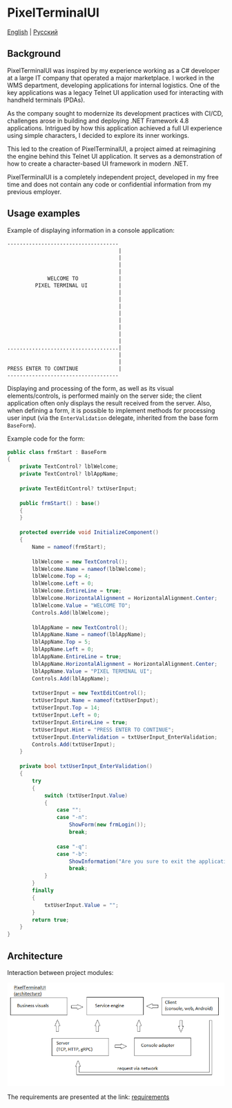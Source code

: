 # PixelTerminalUI

[English](README.md) | [Русский](README.ru.md)

## Background

PixelTerminalUI was inspired by my experience working as a C# developer at a large IT company that operated a major marketplace. I worked in the WMS department, developing applications for internal logistics. One of the key applications was a legacy Telnet UI application used for interacting with handheld terminals (PDAs).

As the company sought to modernize its development practices with CI/CD, challenges arose in building and deploying .NET Framework 4.8 applications. Intrigued by how this application achieved a full UI experience using simple characters, I decided to explore its inner workings.

This led to the creation of PixelTerminalUI, a project aimed at reimagining the engine behind this Telnet UI application. It serves as a demonstration of how to create a character-based UI framework in modern .NET.

PixelTerminalUI is a completely independent project, developed in my free time and does not contain any code or confidential information from my previous employer.

## Usage examples

Example of displaying information in a console application:

```
------------------------------------
                                    |
                                    |
                                    |
                                    |
             WELCOME TO             |
         PIXEL TERMINAL UI          |
                                    |
                                    |
                                    |
                                    |
                                    |
                                    |
                                    |
                                    |
....................................|
                                    |
                                    |
PRESS ENTER TO CONTINUE             |
------------------------------------
```

Displaying and processing of the form, as well as its visual elements/controls, is performed mainly on the server side; the client application often only displays the result received from the server. Also, when defining a form, it is possible to implement methods for processing user input (via the `EnterValidation` delegate, inherited from the base form `BaseForm`).

Example code for the form:

```C#
public class frmStart : BaseForm
{
    private TextControl? lblWelcome;
    private TextControl? lblAppName;

    private TextEditControl? txtUserInput;

    public frmStart() : base()
    {
    }
    
    protected override void InitializeComponent()
    {
        Name = nameof(frmStart);
        
        lblWelcome = new TextControl();
        lblWelcome.Name = nameof(lblWelcome);
        lblWelcome.Top = 4;
        lblWelcome.Left = 0;
        lblWelcome.EntireLine = true;
        lblWelcome.HorizontalAlignment = HorizontalAlignment.Center;
        lblWelcome.Value = "WELCOME TO";
        Controls.Add(lblWelcome);

        lblAppName = new TextControl();
        lblAppName.Name = nameof(lblAppName);
        lblAppName.Top = 5;
        lblAppName.Left = 0;
        lblAppName.EntireLine = true;
        lblAppName.HorizontalAlignment = HorizontalAlignment.Center;
        lblAppName.Value = "PIXEL TERMINAL UI";
        Controls.Add(lblAppName);

        txtUserInput = new TextEditControl();
        txtUserInput.Name = nameof(txtUserInput);
        txtUserInput.Top = 14;
        txtUserInput.Left = 0;
        txtUserInput.EntireLine = true;
        txtUserInput.Hint = "PRESS ENTER TO CONTINUE";
        txtUserInput.EnterValidation = txtUserInput_EnterValidation;
        Controls.Add(txtUserInput);
    }

    private bool txtUserInput_EnterValidation()
    {
        try
        {
            switch (txtUserInput.Value)
            {
                case "":
                case "-n":
                    ShowForm(new frmLogin());
                    break;

                case "-q":
                case "-b":
                    ShowInformation("Are you sure to exit the application?");
                    break;
            }
        }
        finally
        {
            txtUserInput.Value = "";
        }
        return true;
    }
}
```

## Architecture

Interaction between project modules:

![PixelTerminalUI.architecture](docs/img/PixelTerminalUI.architecture.png)

The requirements are presented at the link: [requirements](docs/requirements.ru.md)
